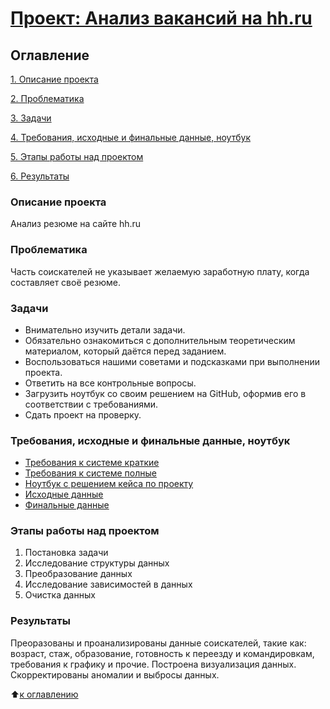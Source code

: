 # [Проект: Анализ вакансий на hh.ru](https://github.com/Alexx-Yu/python_classes/tree/main/Project%2001)

## Оглавление

[1. Описание проекта](#Описание-проекта)

[2. Проблематика](#Проблематика)

[3. Задачи](#Задачи)

[4. Требования, исходные и финальные данные, ноутбук](#Требования,-исходные-и-финальные-данные,-ноутбук)

[5. Этапы работы над проектом](#Этапы-работы-над-проектом)

[6. Результаты](#Результаты)


### Описание проекта
Анализ резюме на сайте hh.ru

### Проблематика
Часть соискателей не указывает желаемую заработную плату, когда составляет своё резюме. 

### Задачи
- Внимательно изучить детали задачи.
- Обязательно ознакомиться с дополнительным теоретическим материалом, который даётся перед заданием.
- Воспользоваться нашими советами и подсказками при выполнении проекта.
- Ответить на все контрольные вопросы.
- Загрузить ноутбук со своим решением на GitHub, оформив его в соответствии с требованиями.
- Сдать проект на проверку.

### Требования, исходные и финальные данные, ноутбук
- [Требования к системе краткие](https://github.com/Alexx-Yu/python_classes/blob/main/Project%2001/Data/requirements.txt)
- [Требования к системе полные](https://github.com/Alexx-Yu/python_classes/blob/main/Project%2001/Data/environment.yaml)
- [Ноутбук с решением кейса по проекту](https://github.com/Alexx-Yu/python_classes/blob/main/Project%2001/Project%201.ipynb)
- [Исходные данные](https://drive.google.com/file/d/1Kb78mAWYKcYlellTGhIjPI-bCcKbGuTn/view?usp=sharing)
- [Финальные данные](https://github.com/Alexx-Yu/python_classes/blob/main/Project%2001/Data/hh_final.csv)

### Этапы работы над проектом
1. Постановка задачи
2. Исследование структуры данных
3. Преобразование данных
4. Исследование зависимостей в данных
5. Очистка данных

### Результаты
Преоразованы и проанализированы данные соискателей, такие как: возраст, стаж, образование, готовность к переезду и командировкам, требования к графику и прочие.
Построена визуализация данных.
Скорректированы аномалии и выбросы данных.

:arrow_up:[к оглавлению](#Оглавление)

